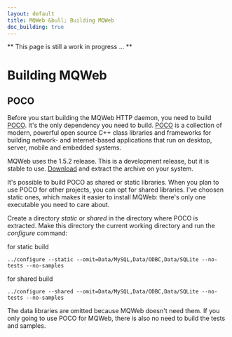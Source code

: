 ```yaml
---
layout: default
title: MQWeb &bull; Building MQWeb
doc_building: true
---
```


** This page is still a work in progress ... **

Building MQWeb
==============

POCO
----

Before you start building the MQWeb HTTP daemon, you need to build 
[POCO](http://www.pocoproject.com). It's the only dependency you need to build.
[POCO](http://www.pocoproject.com) is a collection of modern, powerful open 
source C++ class libraries and frameworks for building network- and 
internet-based applications that run on desktop, server, mobile and embedded 
systems.

MQWeb uses the 1.5.2 release. This is a development release, but it is stable to
use. [Download](http://pocoproject.org/download/index.html) and extract the
archive on your system.

It's possible to build POCO as shared or static libraries. When you plan to use
POCO for other projects, you can opt for shared libraries. I've choosen static
ones, which makes it easier to install MQWeb: there's only one executable you
need to care about.

Create a directory *static* or *shared* in the directory where POCO is 
extracted. Make this directory the current working directory and run the
 *configure* command:

for static build

    ../configure --static --omit=Data/MySQL,Data/ODBC,Data/SQLite --no-tests --no-samples
   
for shared build

    ../configure --shared --omit=Data/MySQL,Data/ODBC,Data/SQLite --no-tests --no-samples
   
The data libraries are omitted because MQWeb doesn't need them. If you only
going to use POCO for MQWeb, there is also no need to build the tests and 
samples.
